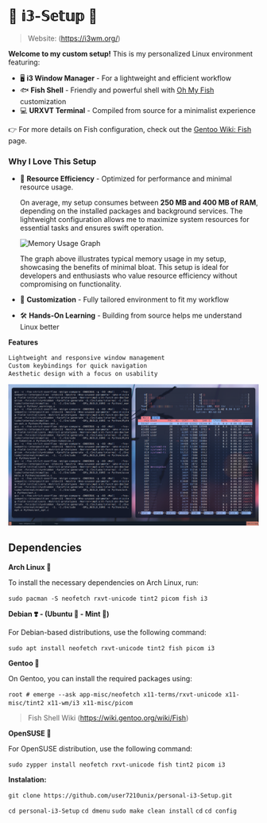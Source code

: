 # 🚀 𝕚𝟛-𝕊𝕖𝕥𝕦𝕡 🚀
   > Website: (https://i3wm.org/)

**Welcome to my custom setup!** This is my personalized Linux environment featuring:

- 🖥️ **i3 Window Manager** - For a lightweight and efficient workflow
- 🐟 **Fish Shell** - Friendly and powerful shell with [Oh My Fish](https://github.com/oh-my-fish/oh-my-fish) customization
- 💻 **URXVT Terminal** - Compiled from source for a minimalist experience

👉 For more details on Fish configuration, check out the [Gentoo Wiki: Fish](https://wiki.gentoo.org/wiki/Fish) page.

### Why I Love This Setup
- 🚀 **Resource Efficiency** - Optimized for performance and minimal resource usage.

    On average, my setup consumes between **250 MB and 400 MB of RAM**, depending on the installed packages and background services. The lightweight configuration allows me to maximize system resources for essential tasks and ensures swift operation.

    <img src="showcase/to/htop.png" alt="Memory Usage Graph" width="400">

    The graph above illustrates typical memory usage in my setup, showcasing the benefits of minimal bloat. This setup is ideal for developers and enthusiasts who value resource efficiency without compromising on functionality.

- 🎨 **Customization** - Fully tailored environment to fit my workflow
- 🛠️ **Hands-On Learning** - Building from source helps me understand Linux better


**Features**

    Lightweight and responsive window management
    Custom keybindings for quick navigation
    Aesthetic design with a focus on usability


![Preview](showcase/rice.png)

## Dependencies

**Arch Linux 🔷**

To install the necessary dependencies on Arch Linux, run:

```sudo pacman -S neofetch rxvt-unicode tint2 picom fish i3```

**Debian ❣️ - (Ubuntu 🍊 - Mint 🍏)**

For Debian-based distributions, use the following command:



```sudo apt install neofetch rxvt-unicode tint2 fish picom i3```

**Gentoo 🧼**

On Gentoo, you can install the required packages using:



```root # emerge --ask app-misc/neofetch x11-terms/rxvt-unicode x11-misc/tint2 x11-wm/i3 x11-misc/picom```

 > Fish Shell Wiki
    (https://wiki.gentoo.org/wiki/Fish)



**OpenSUSE 🦎**

For OpenSUSE distribution, use the following command:



```sudo zypper install neofetch rxvt-unicode fish tint2 picom i3```


**Instalation:**

```git clone https://github.com/user7210unix/personal-i3-Setup.git```

```cd personal-i3-Setup```
``cd dmenu``
``sudo make clean install``
``cd``
``cd config``
